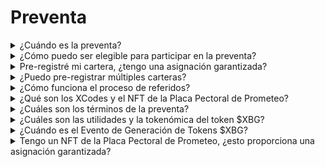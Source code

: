# Preventa

<details>

<summary>¿Cuándo es la preventa?</summary>

La preventa de $XBG es la última oportunidad para comprar tokens $XBG en condiciones con descuento antes de nuestro Evento de Generación de Tokens (TGE). La preventa de $XBG se llevará a cabo en marzo de 2024. Próximamente se publicará más información sobre la fecha, los términos y los detalles. Para estar al día con las últimas actualizaciones, sigue a XBorg en [X.](https://twitter.com/XBorgHQ)

</details>

<details>

<summary>¿Cómo puedo ser elegible para participar en la preventa?</summary>

Para ser elegible para participar en la preventa, debes completar el proceso de Conocimiento del Cliente (KYC) y pre-registrar tu dirección. Priorizamos la descentralización y la privacidad, pero el cumplimiento con las jurisdicciones relevantes nos obliga a implementar un proceso formal de KYC.

El proceso de KYC se llevará a cabo en www.presale.xborg.com, facilitado por nuestro proveedor de KYC, Onfido. El proceso de KYC comenzará en febrero. Las personas con correos electrónicos pre-registrados recibirán una notificación cuando comience el proceso de KYC.

Tenga en cuenta que ciertas jurisdicciones no están soportadas: Estados Unidos, Cuba, Irán, Corea del Norte, Rusia, Siria, las regiones en disputa de Ucrania: Crimea, Donetsk y Luhansk, Bielorrusia, Birmania (Myanmar), República Centroafricana, Congo, Rep. Dem. de Etiopía, Hong Kong, Irak, Líbano, Libia, Sudán, Venezuela, Yemen, Zimbabue.

</details>

<details>

<summary>Pre-registré mi cartera, ¿tengo una asignación garantizada?</summary>

La pre-registración de tu cartera no garantiza una asignación en la preventa, ya que la recaudación será limitada. Los términos de la preventa serán determinados por la gobernanza de XBorg el 14 de febrero.

</details>

<details>

<summary>¿Puedo pre-registrar múltiples carteras?</summary>

Puedes registrar múltiples carteras, pero debido al proceso de KYC, a cada individuo solo se le permite participar con una dirección. Por lo tanto, no hay beneficio en registrar múltiples carteras.

</details>

<details>

<summary>¿Cómo funciona el proceso de referidos?</summary>

Cuando una persona registra su cartera utilizando tu código de referido, ganarás un 5% de reembolso en efectivo sobre los fondos que hayan comprometido con éxito durante la preventa.

</details>

<details>

<summary>¿Qué son los XCodes y el NFT de la Placa Pectoral de Prometeo?</summary>

Pre-registrar tu cartera, adquirir un XCode o poseer un NFT de la Placa Pectoral de Prometeo te dará derecho a descuentos en la preventa.

Las Placas Pectorales de Prometeo son una colección de 2,222 NFTs. 1,111 de ellos serán lanzados por aire (airdropped) a los poseedores de Prometeo y 1,111 serán de acuñación gratuita en febrero. Otorgan el nivel de descuento más alto en la preventa, así como asignaciones de Nivel 6 en el Launchpad de XBorg, equivalente a tener 5,000 $XBG.

Los XCodes son códigos únicos que se distribuyen a comunidades asociadas.

</details>

<details>

<summary>¿Cuáles son los términos de la preventa?</summary>

Los términos de la preventa serán determinados por la gobernanza de XBorg, como se acordó en Snapshot, en [XIP #11.](https://snapshot.org/#/xborg.eth/proposal/0xace8e2b3c0d727cfada8a19279244148e8b17b449934072cc774a1adc1b37452) Estos términos, que se decidirán el 14 de febrero, incluirán aspectos como:

* \- Valoración
* \- Períodos de bloqueo/vinculación
* \- Mecanismo de venta (por ejemplo, subasta holandesa, preventa a precio fijo, etc.)

Los términos oficiales serán comunicados posteriormente, después del período de votación de la gobernanza.

</details>

<details>

<summary>¿Cuáles son las utilidades y la tokenómica del token $XBG?</summary>

El token $XBG es el token nativo del ecosistema XBorg. Sus principales utilidades son:

* \- Pagos de tarifas
* \- Gobernanza
* \- Participación en ingresos meritocrática
* \- Acceso restringido
* \- Token de gas

Para aprender más sobre el token $XBG, visita nuestra página del token XBG en nuestro [sitio web.](https://www.xborg.com/XBG)

</details>

<details>

<summary>¿Cuándo es el Evento de Generación de Tokens $XBG?</summary>

El Evento de Generación de Tokens $XBG está programado para ocurrir en las semanas siguientes a la preventa de $XBG.

</details>

<details>

<summary>Tengo un NFT de la Placa Pectoral de Prometeo, ¿esto proporciona una asignación garantizada?</summary>

No, aunque tienes los mejores términos posibles y el bono más alto, la venta es por orden de llegada (FCFS).

</details>